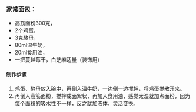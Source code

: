 ### 家常面包：
* 高筋面粉300克，
* 2个鸡蛋，
* 3克酵母，
* 80ml温牛奶，
* 20ml食用油，
* 一把蔓越莓干，白芝麻适量（装饰用）
#### 制作步骤
1. 鸡蛋、酵母放入碗中，再倒入温牛奶，一边倒一边搅拌，将鸡蛋搅散开来。
2. 再倒入高筋面粉，搅拌成面絮状，再加入食用油，感觉太湿就加点面粉，因为每个面粉的吸水性不一样，反之就加液体，灵活变换。
